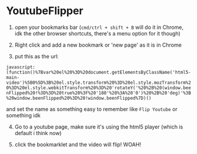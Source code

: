# YoutubeFlipper


1) open your bookmarks bar (`cmd/ctrl + shift + B` will do it in Chrome, idk the other browser shortcuts, there's a menu option for it though)

2) Right click and add a new bookmark or 'new page' as it is in Chrome

3) put this as the url:

`javascript:(function()%7Bvar%20el%20%3D%20document.getElementsByClassName('html5-main-video')%5B0%5D%3B%20el.style.transform%20%3D%20el.style.mozTransform%20%3D%20el.style.webkitTransform%20%3D%20'rotateY('%20%2B%20(window.beenFlipped%20!%3D%3D%20true%20%3F%20'180'%20%3A%20'0')%20%2B%20'deg)'%3B%20window.beenFlipped%20%3D%20!window.beenFlipped%7D)()`

and set the name as something easy to remember like `Flip Youtube` or something idk

4) Go to a youtube page, make sure it's using the html5 player (which is default i think now)

5) click the bookmarklet and the video will flip! WOAH!
